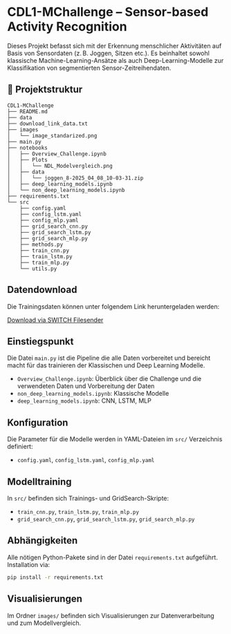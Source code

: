 # CDL1-MChallenge – Sensor-based Activity Recognition

Dieses Projekt befasst sich mit der Erkennung menschlicher Aktivitäten auf Basis von Sensordaten (z. B. Joggen, Sitzen etc.). Es beinhaltet sowohl klassische Machine-Learning-Ansätze als auch Deep-Learning-Modelle zur Klassifikation von segmentierten Sensor-Zeitreihendaten.

## 📁 Projektstruktur

```
CDL1-MChallenge
├── README.md
├── data
├── download_link_data.txt
├── images
│   └── image_standarized.png
├── main.py
├── notebooks
│   ├── Overview_Challenge.ipynb
│   ├── Plots
│   │   └── NDL_Modelvergleich.png
│   ├── data
│   │   └── joggen_8-2025_04_08_10-03-31.zip
│   ├── deep_learning_models.ipynb
│   └── non_deep_learning_models.ipynb
├── requirements.txt
└── src
    ├── config.yaml
    ├── config_lstm.yaml
    ├── config_mlp.yaml
    ├── grid_search_cnn.py
    ├── grid_search_lstm.py
    ├── grid_search_mlp.py
    ├── methods.py
    ├── train_cnn.py
    ├── train_lstm.py
    ├── train_mlp.py
    └── utils.py
```

## Datendownload

Die Trainingsdaten können unter folgendem Link heruntergeladen werden:

[Download via SWITCH Filesender](https://filesender.switch.ch/filesender2/?s=download&token=8ae33f29-bf81-4ccf-988a-d7f7b8bc010c)

## Einstiegspunkt

Die Datei `main.py` ist die Pipeline die alle Daten vorbereitet und bereicht macht für das trainieren der Klassischen und Deep Learning Modelle.

- `Overview_Challenge.ipynb`: Überblick über die Challenge und die verwendeten Daten und Vorbereitung der Daten
- `non_deep_learning_models.ipynb`: Klassische Modelle
- `deep_learning_models.ipynb`: CNN, LSTM, MLP

## Konfiguration

Die Parameter für die Modelle werden in YAML-Dateien im `src/` Verzeichnis definiert:

- `config.yaml`, `config_lstm.yaml`, `config_mlp.yaml`

## Modelltraining

In `src/` befinden sich Trainings- und GridSearch-Skripte:

- `train_cnn.py`, `train_lstm.py`, `train_mlp.py`
- `grid_search_cnn.py`, `grid_search_lstm.py`, `grid_search_mlp.py`

## Abhängigkeiten

Alle nötigen Python-Pakete sind in der Datei `requirements.txt` aufgeführt. Installation via:

```bash
pip install -r requirements.txt
```

## Visualisierungen

Im Ordner `images/` befinden sich Visualisierungen zur Datenverarbeitung und zum Modellvergleich.
